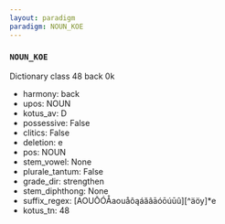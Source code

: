 ```yaml
---
layout: paradigm
paradigm: NOUN_KOE
---
```

### ` NOUN_KOE `

Dictionary class 48 back 0k
* harmony: back
* upos: NOUN
* kotus_av: D
* possessive: False
* clitics: False
* deletion: e
* pos: NOUN
* stem_vowel: None
* plurale_tantum: False
* grade_dir: strengthen
* stem_diphthong: None
* suffix_regex: [AOUŌÓÅaouåôąáăâāóōúūû][^äöy]*e
* kotus_tn: 48
